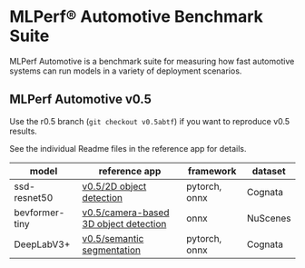 # MLPerf® Automotive Benchmark Suite
MLPerf Automotive is a benchmark suite for measuring how fast automotive systems can run models in a variety of deployment scenarios. 

## MLPerf Automotive v0.5
Use the r0.5 branch (```git checkout v0.5abtf```) if you want to reproduce v0.5 results.

See the individual Readme files in the reference app for details.

| model | reference app | framework | dataset |
| ---- | ---- | ---- | ---- |
| ssd-resnet50| [v0.5/2D object detection](https://github.com/mlcommons/mlperf_automotive/tree/master/automotive/2d-object-detection) | pytorch, onnx | Cognata |
| bevformer-tiny | [v0.5/camera-based 3D object detection](https://github.com/mlcommons/mlperf_automotive/tree/master/automotive/camera-3d-detection) | onnx | NuScenes |
| DeepLabV3+ | [v0.5/semantic segmentation](https://github.com/mlcommons/mlperf_automotive/tree/master/automotive/semantic-segmentation) |pytorch, onnx | Cognata |
